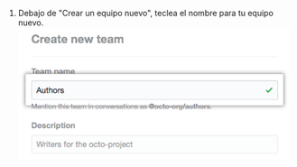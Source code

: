 1. Debajo de "Crear un equipo nuevo", teclea el nombre para tu equipo nuevo. ![Campo de nombre de equipo](/assets/images/help/teams/org-new-team-name.png)
